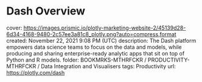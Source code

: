 # Dash Overview

cover: https://images.prismic.io/plotly-marketing-website-2/45139d28-6d34-4168-9480-2c57ee3a81c8_plotly.png?auto=compress,format
created: November 22, 2021 9:08 PM (UTC)
description: The Dash platform empowers data science teams to focus on the data and models, while producing and sharing enterprise-ready analytic apps that sit on top of Python and R models.
folder: BOOKMRKS-MTHRFCKR / PRODUCTIVITY-MTHRFCKR / Data Integration and Visualisers
tags: Productivity
url: https://plotly.com/dash